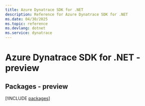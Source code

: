 ```yaml
---
title: Azure Dynatrace SDK for .NET
description: Reference for Azure Dynatrace SDK for .NET
ms.date: 04/30/2025
ms.topic: reference
ms.devlang: dotnet
ms.service: dynatrace
---
```

# Azure Dynatrace SDK for .NET - preview
## Packages - preview
[!INCLUDE [packages](dynatrace-index.md)]